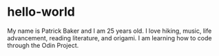 # hello-world
My name is Patrick Baker and I am 25 years old. I love hiking, music, life advancement, reading literature, and origami. I am learning how to code through the Odin Project.
